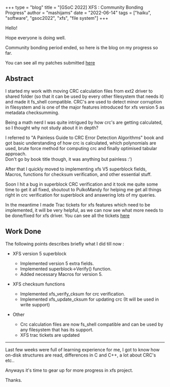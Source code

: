 +++
type = "blog"
title = "[GSoC 2022] XFS : Community Bonding Progress"
author = "mashijams"
date = "2022-06-14"
tags = ["haiku", "software", "gsoc2022", "xfs", "file system"]
+++

Hello!

Hope everyone is doing well.

Community bonding period ended, so here is the blog on my progress so far.

You can see all my patches submitted [here](https://review.haiku-os.org/q/owner:raghavself28%2540gmail.com)

## Abstract

I started my work with moving CRC calculation files from ext2 driver to shared folder (so that it can be used by every other filesystem that needs it) and made it fs_shell compatible. CRC's are used to detect minor corruption in filesystem and is one of the major features introduced for xfs version 5 as metadata checksumming.

Being a math nerd I was quite intrigued by how crc's are getting calculated, so I thought why not study about it in depth?

I referred to "A Painless Guide to CRC Error Detection Algorithms" book and got basic understanding of how crc is calculated, which polynomials are used, brute force method for computing crc and finally optimised tabular approach.<br>
Don't go by book title though, it was anything but painless :')

After that I quickly moved to implementing xfs V5 superblock fields, Macros, functions for checksum verification, and other essential stuff.

Soon I hit a bug in superblock CRC verification and it took me quite some time to get it all fixed, shoutout to PulkoMandy for helping me get all things right in crc verification for superblock and answering lots of my queries.

In the meantime I made Trac tickets for xfs features which need to be implemented, it will be very helpful, as we can now see what more needs to be done/fixed for xfs driver. You can see all the tickets [here](https://dev.haiku-os.org/query?component=File+Systems%2FXFS)

## Work Done

The following points describes briefly what I did till now : 

- XFS version 5 superblock
    - Implemented version 5 extra fields.
    - Implemented superblock->Verify() function.
    - Added necessary Macros for version 5.

- XFS checksum functions
    - Implemented xfs_verify_cksum for crc verification.
    - Implemented xfs_update_cksum for updating crc (It will be used in write support)

- Other
    - Crc calculation files are now fs_shell compatible and can be used by any filesystem that has its support.
    - XFS trac tickets are updated
 
 ---
 
 Last few weeks were full of learning experience for me, I got to know how on-disk structures are read, differences in C and C++, a lot about CRC's etc..
 
 Anyways it's time to gear up for more progress in xfs project.
 
 Thanks.
